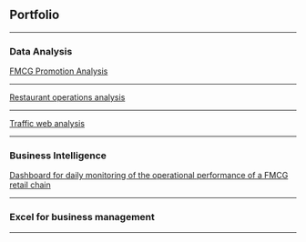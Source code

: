 ## Portfolio

---

### Data Analysis

[FMCG Promotion Analysis](project_promotion.md)


---
[Restaurant operations analysis](pizza_page.md)


---
[Traffic web analysis](traffic_page.md)

---

### Business Intelligence

[Dashboard for daily monitoring of the operational performance of a FMCG retail chain](sample_page.md)


---
### Excel for business management



---

